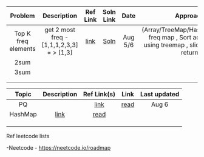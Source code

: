 
| 	Problem	 | 	Description	 | 	Ref Link 	 | Soln Link | 	Date	 |  	Approach 
| 	:-----:	| 	:-----:	 | 	:-----:	 | 	:-----:	  | 	:-----: |	:-----:	 | 
| 	Top K freq elements | get 2 most freq -[1,1,1,2,3,3] = > [1,3]	| 	[link](https://leetcode.com/problems/top-k-frequent-elements/)	| [Soln](https://github.com/Rach1507/DSA/blob/main/Neetcode-2023/Arrays%26Hashing/topKFreq.java) |	Aug 5/6	 | (Array/TreeMap/Hashmap)Create freq map , Sort acc to values using treemap , slice k elemetns return  |
| 	2sum	| 		| 		 |  		 |
| 	3sum	| 		| 		 |  		 |
| 		| 		| 		 |   		 |
| 		| 		| 		 |  		 |


| 	Topic	 | 	Description	 | 	Ref Link(s) 	 | 	Link	 | Last updated  	   
| 	:-----:	| 	:-----:	 | 	:-----:	 | 	:-----:	  | 	:-----:	 | 
| 	PQ | | 	[link]()	| [read]() | 	Aug 6	 
| 	HashMap	| 		[link]()	| [read]()  |  		 |
| 		| 		| 		 |  		 |
| 		| 		| 		 |   		 |
| 		| 		| 		 |  		 |

Ref leetcode lists

-Neetcode - https://neetcode.io/roadmap
